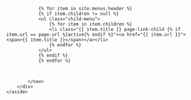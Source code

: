 <div id="sidebar" class="col-xs-12 col-md-3">
    <aside class="layout-sidebar-first au-body" role="complementary">
        <div>
            <nav class="side-nav" role="navigation" aria-labelledby="block-mainnavigation-3-menu" id="block-mainnavigation-3">
                
                {% for item in site.menus.header %}
                {% if item.children != null %}
                <ul class="child-menu">
                    {% for item in item.children %}
                    <li class="{{ item.title }} page-link-child {% if item.url == page.url %}active{% endif %}"><a href="{{ item.url }}"><span>{{ item.title }}</span></a></li>
                    {% endfor %}
                </ul>
                {% endif %}
                {% endfor %}



            </nav>
        </div>
    </aside>
</div>